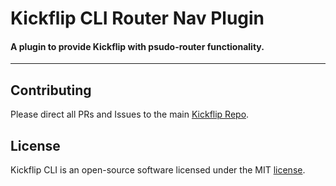 # Kickflip CLI Router Nav Plugin
#### A plugin to provide Kickflip with psudo-router functionality.

------

## Contributing

Please direct all PRs and Issues to the main [Kickflip Repo](https://github.com/KickflipCli/kickflip-src).

## License

Kickflip CLI is an open-source software licensed under the MIT [license](LICENSE.md).
